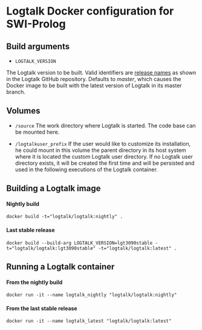 Logtalk Docker configuration for SWI-Prolog
===========================================

Build arguments
---------------

- `LOGTALK_VERSION`

The Logtalk version to be built.
Valid identifiers are [release names](https://github.com/LogtalkDotOrg/logtalk3/releases) as shown in the Logtalk GitHub repository. 
Defaults to _master_, which causes the Docker image to be built with the latest version of Logtalk in its master branch.

Volumes
-------

- `/source`
The work directory where Logtalk is started. The code base can be mounted here.

- `/logtalkuser_prefix`
If the user would like to customize its installation, he could mount in this volume the parent directory in its host system where it is located the custom Logtalk user directory. If no Logtalk user directory exists, it will be created the first time and will be persisted and used in the following executions of the Logtalk container.


Building a Logtalk image
------------------------

#### Nightly build

    docker build -t="logtalk/logtalk:nightly" .

#### Last stable release

    docker build --build-arg LOGTALK_VERSION=lgt3090stable -t="logtalk/logtalk:lgt3090stable" -t="logtalk/logtalk:latest" .




Running a Logtalk container
---------------------------

#### From the nightly build

    docker run -it --name logtalk_nightly "logtalk/logtalk:nightly"


#### From the last stable release

    docker run -it --name logtalk_latest "logtalk/logtalk:latest"

